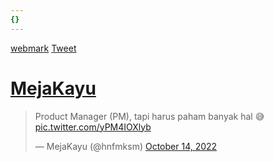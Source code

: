 ```yaml
---
{}
---
```

   
[webmark](/not_created.md) [Tweet](/not_created.md)   
   
# [MejaKayu](https://twitter.com/hnfmksm/status/1580883155565056005)   
   
> Product Manager (PM), tapi harus paham banyak hal 😅 [pic.twitter.com/yPM4IOXlyb](https://t.co/yPM4IOXlyb)   
>    
> — MejaKayu (@hnfmksm) [October 14, 2022](https://twitter.com/hnfmksm/status/1580883155565056005?ref_src=twsrc%5Etfw)